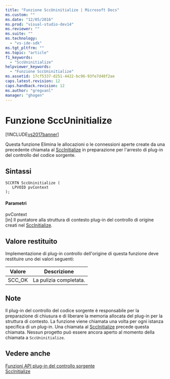 ```yaml
---
title: "Funzione SccUninitialize | Microsoft Docs"
ms.custom: ""
ms.date: "12/05/2016"
ms.prod: "visual-studio-dev14"
ms.reviewer: ""
ms.suite: ""
ms.technology: 
  - "vs-ide-sdk"
ms.tgt_pltfrm: ""
ms.topic: "article"
f1_keywords: 
  - "SccUninitialize"
helpviewer_keywords: 
  - "Funzione SccUninitialize"
ms.assetid: 17cf5337-d251-4422-bc96-93fe7d48f2ae
caps.latest.revision: 12
caps.handback.revision: 12
ms.author: "gregvanl"
manager: "ghogen"
---
```

# Funzione SccUninitialize
[!INCLUDE[vs2017banner](../code-quality/includes/vs2017banner.md)]

Questa funzione Elimina le allocazioni o le connessioni aperte create da una precedente chiamata al [SccInitialize](../extensibility/sccinitialize-function.md) in preparazione per l'arresto di plug\-in del controllo del codice sorgente.  
  
## Sintassi  
  
```cpp#  
SCCRTN SccUninitialize (  
   LPVOID pvContext  
);  
```  
  
#### Parametri  
 pvContext  
 \[in\] Il puntatore alla struttura di contesto plug\-in del controllo di origine creati nel [SccInitialize](../extensibility/sccinitialize-function.md).  
  
## Valore restituito  
 Implementazione di plug\-in controllo dell'origine di questa funzione deve restituire uno dei valori seguenti:  
  
|Valore|Descrizione|  
|------------|-----------------|  
|SCC\_OK|La pulizia completata.|  
  
## Note  
 Il plug\-in del controllo del codice sorgente è responsabile per la preparazione di chiusura e di liberare la memoria allocata del plug\-in per la struttura di contesto. La funzione viene chiamata una volta per ogni istanza specifica di un plug\-in. Una chiamata al [SccInitialize](../extensibility/sccinitialize-function.md) precede questa chiamata. Nessun progetto può essere ancora aperto al momento della chiamata a `SccUninitialize`.  
  
## Vedere anche  
 [Funzioni API plug\-in del controllo sorgente](../extensibility/source-control-plug-in-api-functions.md)   
 [SccInitialize](../extensibility/sccinitialize-function.md)